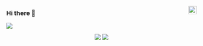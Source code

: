 <a href="https://www.linkedin.com/in/abumq" target="_blank" rel="nofollow"><img align="right" alt="Majid's Linkedin" width="22px" src="https://cdn.jsdelivr.net/npm/simple-icons@v3/icons/linkedin.svg" /></a>

### Hi there 👋 

![](https://komarev.com/ghpvc/?username=abumq)

<p align="center">
  <img src ="https://github-readme-stats.vercel.app/api?username=abumq&show_icons=true&count_private=true&include_all_commits=true&hide_border=true&hide=issues,contribs">
  <img src ="https://github-readme-stats.vercel.app/api/top-langs/?username=abumq&layout=compact&hide_border=true&langs_count=10&hide=html,css">
</p>
